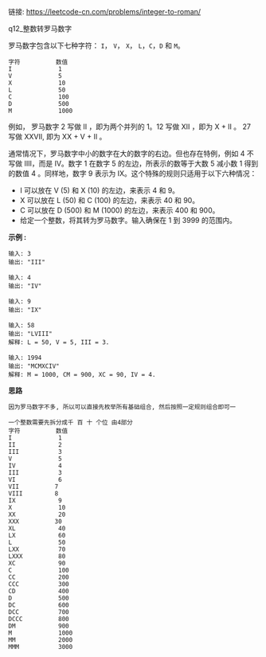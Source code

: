 链接: https://leetcode-cn.com/problems/integer-to-roman/

q12_整数转罗马数字

罗马数字包含以下七种字符： `I`， `V`， `X`， `L`，`C`，`D` 和 `M`。

```
字符          数值
I             1
V             5
X             10
L             50
C             100
D             500
M             1000
```

例如， 罗马数字 2 写做 II ，即为两个并列的 1。12 写做 XII ，即为 X + II 。 27 写做  XXVII, 即为 XX + V + II 。

通常情况下，罗马数字中小的数字在大的数字的右边。但也存在特例，例如 4 不写做 IIII，而是 IV。数字 1 在数字 5 的左边，所表示的数等于大数 5 减小数 1 得到的数值 4 。同样地，数字 9 表示为 IX。这个特殊的规则只适用于以下六种情况：

+ I 可以放在 V (5) 和 X (10) 的左边，来表示 4 和 9。
+ X 可以放在 L (50) 和 C (100) 的左边，来表示 40 和 90。 
+ C 可以放在 D (500) 和 M (1000) 的左边，来表示 400 和 900。
+ 给定一个整数，将其转为罗马数字。输入确保在 1 到 3999 的范围内。

**示例 :**

```
输入: 3
输出: "III"

输入: 4
输出: "IV"

输入: 9
输出: "IX"

输入: 58
输出: "LVIII"
解释: L = 50, V = 5, III = 3.

输入: 1994
输出: "MCMXCIV"
解释: M = 1000, CM = 900, XC = 90, IV = 4.
```



**思路**

```
因为罗马数字不多, 所以可以直接先枚举所有基础组合, 然后按照一定规则组合即可一

一个整数需要先拆分成千 百 十 个位 由4部分
字符          数值
I             1
II            2
III           3
V             5
IV            4
III           3
VI            6
VII 		 7 
VIII 		 8
IX            9
X             10
XX            20
XXX		     30 
XL            40
LX            60
L             50
LXX           70
LXXX          80
XC            90
C             100
CC            200
CCC           300
CD            400
D             500
DC            600
DCC           700
DCCC          800
DM            900
M             1000
MM            2000
MMM           3000
```





